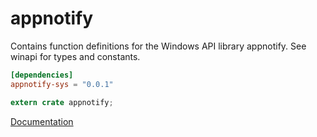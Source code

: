 # appnotify #
Contains function definitions for the Windows API library appnotify. See winapi for types and constants.

```toml
[dependencies]
appnotify-sys = "0.0.1"
```

```rust
extern crate appnotify;
```

[Documentation](https://retep998.github.io/doc/appnotify/)
